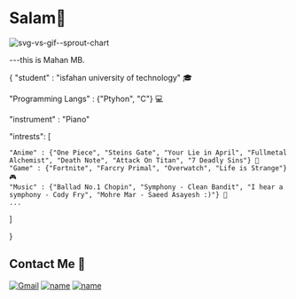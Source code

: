 # Salam👋

![svg-vs-gif--sprout-chart](https://user-images.githubusercontent.com/42909817/206229675-e98e6bab-0152-4cf0-844b-0e2febe21779.svg)

---this is Mahan MB.

{
  "student" : "isfahan university of technology" 🎓
  
  "Programming Langs" : {"Ptyhon", "C"} 💻
  
  "instrument" : "Piano"
  
  "intrests": [
  
    "Anime" : {"One Piece", "Steins Gate", "Your Lie in April", "Fullmetal Alchemist", "Death Note", "Attack On Titan", "7 Deadly Sins"} 🎏  
    "Game" : {"Fortnite", "Farcry Primal", "Overwatch", "Life is Strange"} 🎮
    "Music" : {"Ballad No.1 Chopin", "Symphony - Clean Bandit", "I hear a symphony - Cody Fry", "Mohre Mar - Saeed Asayesh :)"} 🎵
    ...
  ]
  
}

## Contact Me 🔗
[![Gmail](https://github.com/arsalanyavari/arsalanyavari/raw/main/social-media-icons/gmail.png)](mailto:mahan.beidokhti1382@gmail.com)
[![name](https://github.com/arsalanyavari/arsalanyavari/raw/main/social-media-icons/telegram.png)](https://t.me/LEL0UCHLAMPER0UG)
[![name](https://github.com/arsalanyavari/arsalanyavari/raw/main/social-media-icons/twitter.png)](https://twitter.com/MahanMb4)
<!--[![name](https://github.com/arsalanyavari/arsalanyavari/raw/main/social-media-icons/discord.png)](Lelouch Lamperouge#2503)-->

<!--
**MahanBeidokhti/MahanBeidokhti** is a ✨ _special_ ✨ repository because its `README.md` (this file) appears on your GitHub profile.

Here are some ideas to get you started:

- 🔭 I’m currently working on ...
- 🌱 I’m currently learning ...
- 👯 I’m looking to collaborate on ...
- 🤔 I’m looking for help with ...
- 💬 Ask me about ...
- 📫 How to reach me: ...
- 😄 Pronouns: ...
- ⚡ Fun fact: ...
-->
